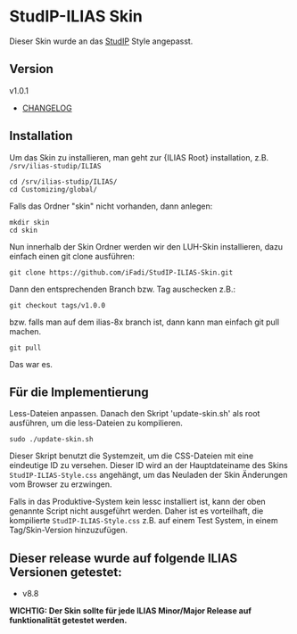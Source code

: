 # StudIP-ILIAS Skin
Dieser Skin wurde an das [StudIP](https://www.studip.de/) Style angepasst.

## Version
v1.0.1

- [CHANGELOG](CHANGELOG.md)

## Installation

Um das Skin zu installieren, man geht zur {ILIAS Root} installation, z.B.
`/srv/ilias-studip/ILIAS`

```
cd /srv/ilias-studip/ILIAS/
cd Customizing/global/
```


Falls das Ordner "skin" nicht vorhanden, dann anlegen:

```
mkdir skin
cd skin
```

Nun innerhalb der Skin Ordner werden wir den LUH-Skin installieren, dazu einfach einen git clone ausführen:

`git clone https://github.com/iFadi/StudIP-ILIAS-Skin.git`

Dann den entsprechenden Branch bzw. Tag auschecken z.B.:

`git checkout tags/v1.0.0`

bzw. falls man auf dem ilias-8x branch ist, dann kann man einfach git pull machen.

`git pull`


Das war es.

## Für die Implementierung

Less-Dateien anpassen. Danach den Skript 'update-skin.sh' als root ausführen, um die less-Dateien zu kompilieren.

```sudo ./update-skin.sh```

Dieser Skript benutzt die Systemzeit, um die CSS-Dateien mit eine eindeutige ID zu versehen.
Dieser ID wird an der Hauptdateiname des Skins `StudIP-ILIAS-Style.css` angehängt, um das Neuladen der Skin Änderungen vom Browser zu erzwingen.

Falls in das Produktive-System kein lessc installiert ist, kann der oben genannte Script nicht ausgeführt werden.
Daher ist es vorteilhaft, die kompilierte `StudIP-ILIAS-Style.css` z.B. auf einem Test System, in einem Tag/Skin-Version hinzuzufügen.


## Dieser release wurde auf folgende ILIAS Versionen getestet:
* v8.8

<strong>WICHTIG: Der Skin sollte für jede ILIAS Minor/Major Release auf funktionalität getestet werden.</strong>
